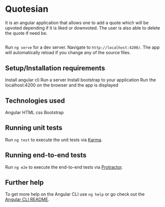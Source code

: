 # Quotesian

It is an angular application that allows one to add a quote which will be upvoted depending if it is liked or downvoted. The user is also able to delete the quote if need be.

##

Run `ng serve` for a dev server. Navigate to `http://localhost:4200/`. The app will automatically reload if you change any of the source files.

## Setup/Installation requirements

Install angular cli
Run a server
Install bootstrap to your application
Run the localhost:4200 on the browser and the app is displayed

## Technologies used

Angular
HTML
css
Bootstrap 

## Running unit tests

Run `ng test` to execute the unit tests via [Karma](https://karma-runner.github.io).

## Running end-to-end tests

Run `ng e2e` to execute the end-to-end tests via [Protractor](http://www.protractortest.org/).

## Further help

To get more help on the Angular CLI use `ng help` or go check out the [Angular CLI README](https://github.com/angular/angular-cli/blob/master/README.md).
